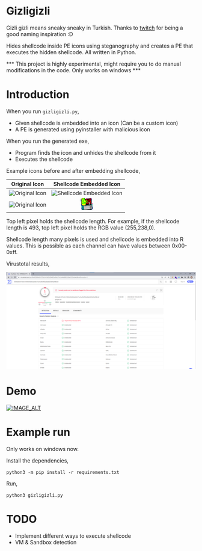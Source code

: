 # Gizligizli

Gizli gizli means sneaky sneaky in Turkish. Thanks to [twitch](https://www.youtube.com/watch?v=42b6JGSbaAo&t=258s) for being a good naming inspiration :D 

Hides shellcode inside PE icons using steganography and creates a PE that executes the hidden shellcode. All written in Python. 

*** This project is highly experimental, might require you to do manual modifications in the code. Only works on windows ***

# Introduction

When you run `gizligizli.py`, 

- Given shellcode is embedded into an icon (Can be a custom icon)
- A PE is generated using pyinstaller with malicious icon

When you run the generated exe,

- Program finds the icon and unhides the shellcode from it
- Executes the shellcode


Example icons before and after embedding shellcode,

Original Icon              |  Shellcode Embedded Icon
:-------------------------:|:-------------------------:
![Original Icon](images/default.ico "Original Icon")    |   ![Shellcode Embedded Icon](images/default_embedded.ico "Shellcode Embedded Icon")
![Original Icon](images/test.png "Original Icon")   |   ![Shellcode Embedded Icon](images/test_embedded.png "Shellcode Embedded Icon")




Top left pixel holds the shellcode length. For example, if the shellcode length is 493, top left pixel holds the RGB value (255,238,0). 

Shellcode length many pixels is used and shellcode is embedded into R values. This is possible as each channel can have values between 0x00-0xff.

Virustotal results,

![Virustotal](images/virustotal.png)

# Demo


[![IMAGE_ALT](https://img.youtube.com/vi/TnX_WaDD57A/0.jpg)](https://www.youtube.com/watch?v=TnX_WaDD57A)



# Example run

Only works on windows now.

Install the dependencies,
```
python3 -m pip install -r requirements.txt
```

Run,
```
python3 gizligizli.py
```

# TODO

- Implement different ways to execute shellcode
- VM & Sandbox detection